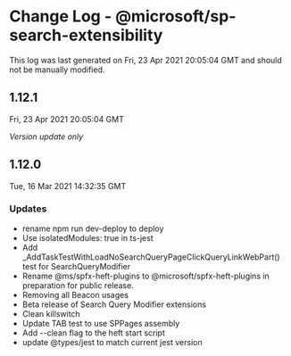 # Change Log - @microsoft/sp-search-extensibility

This log was last generated on Fri, 23 Apr 2021 20:05:04 GMT and should not be manually modified.

## 1.12.1
Fri, 23 Apr 2021 20:05:04 GMT

_Version update only_

## 1.12.0
Tue, 16 Mar 2021 14:32:35 GMT

### Updates

- rename npm run dev-deploy to deploy
- Use isolatedModules: true in ts-jest
- Add _AddTaskTestWithLoadNoSearchQueryPageClickQueryLinkWebPart() test for SearchQueryModifier
- Rename @ms/spfx-heft-plugins to @microsoft/spfx-heft-plugins in preparation for public release.
- Removing all Beacon usages
- Beta release of Search Query Modifier extensions
- Clean killswitch
- Update TAB test to use SPPages assembly
- Add --clean flag to the heft start script
- update @types/jest to match current jest version

